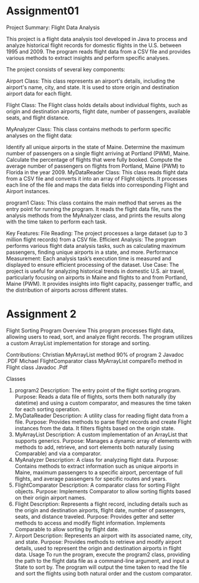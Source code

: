 # Assignment01
Project Summary: Flight Data Analysis

This project is a flight data analysis tool developed in Java to process and analyze historical flight records for domestic flights in the U.S. between 1995 and 2009. The program reads flight data from a CSV file and provides various methods to extract insights and perform specific analyses.

The project consists of several key components:

Airport Class: This class represents an airport's details, including the airport's name, city, and state. It is used to store origin and destination airport data for each flight.

Flight Class: The Flight class holds details about individual flights, such as origin and destination airports, flight date, number of passengers, available seats, and flight distance.

MyAnalyzer Class: This class contains methods to perform specific analyses on the flight data:

Identify all unique airports in the state of Maine.
Determine the maximum number of passengers on a single flight arriving at Portland (PWM), Maine.
Calculate the percentage of flights that were fully booked.
Compute the average number of passengers on flights from Portland, Maine (PWM) to Florida in the year 2009.
MyDataReader Class: This class reads flight data from a CSV file and converts it into an array of Flight objects. It processes each line of the file and maps the data fields into corresponding Flight and Airport instances.

program1 Class: This class contains the main method that serves as the entry point for running the program. It reads the flight data file, runs the analysis methods from the MyAnalyzer class, and prints the results along with the time taken to perform each task.

Key Features:
File Reading: The project processes a large dataset (up to 3 million flight records) from a CSV file.
Efficient Analysis: The program performs various flight data analysis tasks, such as calculating maximum passengers, finding unique airports in a state, and more.
Performance Measurement: Each analysis task’s execution time is measured and displayed to ensure efficient processing of the dataset.
Use Case:
The project is useful for analyzing historical trends in domestic U.S. air travel, particularly focusing on airports in Maine and flights to and from Portland, Maine (PWM). It provides insights into flight capacity, passenger traffic, and the distribution of airports across different states.


# Assignment 2
Flight Sorting Program
Overview
This program processes flight data, allowing users to read, sort, and analyze flight records. The program utilizes a custom ArrayList implementation for storage and sorting.

Contributions:
Christian
  MyArrayList<Flight> method
  90% of program 2
  Javadoc
  .PDF
Michael
  FlightComparator class
  MyArrayList
  compareTo method in Flight class
  Javadoc
  .Pdf
  


Classes
1. program2
Description: The entry point of the flight sorting program.
Purpose: Reads a data file of flights, sorts them both naturally (by datetime) and using a custom comparator, and measures the time taken for each sorting operation.
2. MyDataReader
Description: A utility class for reading flight data from a file.
Purpose: Provides methods to parse flight records and create Flight instances from the data. It filters flights based on the origin state.
3. MyArrayList
Description: A custom implementation of an ArrayList that supports generics.
Purpose: Manages a dynamic array of elements with methods to add, retrieve, and sort elements both naturally (using Comparable) and via a comparator.
4. MyAnalyzer
Description: A class for analyzing flight data.
Purpose: Contains methods to extract information such as unique airports in Maine, maximum passengers to a specific airport, percentage of full flights, and average passengers for specific routes and years.
5. FlightComparator
Description: A comparator class for sorting Flight objects.
Purpose: Implements Comparator<Flight> to allow sorting flights based on their origin airport names.
6. Flight
Description: Represents a flight record, including details such as the origin and destination airports, flight date, number of passengers, seats, and distance traveled.
Purpose: Provides getter and setter methods to access and modify flight information. Implements Comparable to allow sorting by flight date.
7. Airport
Description: Represents an airport with its associated name, city, and state.
Purpose: Provides methods to retrieve and modify airport details, used to represent the origin and destination airports in flight data.
Usage
To run the program, execute the program2 class, providing the path to the flight data file as a command-line argument, and input a State to sort by. The program will output the time taken to read the file and sort the flights using both natural order and the custom comparator.
